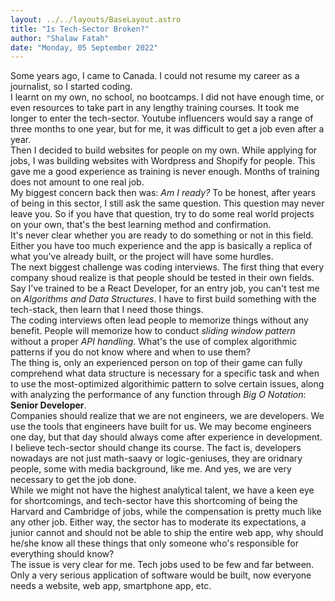 ```yaml
---
layout: ../../layouts/BaseLayout.astro
title: "Is Tech-Sector Broken?"
author: "Shalaw Fatah"
date: "Monday, 05 September 2022"
---
```

Some years ago, I came to Canada. I could not resume my career as a journalist, so I started coding.<br>
I learnt on my own, no school, no bootcamps. I did not have enough time, or even resources to take part in any lengthy training courses. It took me longer to enter the tech-sector. Youtube influencers would say a range of three months to one year, but for me, it was difficult to get a job even after a year.<br>
Then I decided to build websites for people on my own. While applying for jobs, I was building websites with Wordpress and Shopify for people. This gave me a good experience as training is never enough. Months of training does not amount to one real job. <br>
My biggest concern back then was: *Am I ready?* To be honest, after years of being in this sector, I still ask the same question. This question may never leave you. So if you have that question, try to do some real world projects on your own, that's the best learning method and confirmation. <br>
It's never clear whether you are ready to do something or not in this field. Either you have too much experience and the app is basically a replica of what you've already built, or the project will have some hurdles.<br>
The next biggest challenge was coding interviews. The first thing that every company shoud realize is that people should be tested in their own fields. Say I've trained to be a React Developer, for an entry job, you can't test me on *Algorithms and Data Structures*. I have to first build something with the tech-stack, then learn that I need those things. <br>
The coding interviews often lead people to memorize things without any benefit. People will memorize how to conduct *sliding window pattern* without a proper *API handling*. What's the use of complex algorithmic patterns if you do not know where and when to use them? <br>
The thing is, only an experienced person on top of their game can fully comprehend what data structure is necessary for a specific task and when to use the most-optimized algorithimic pattern to solve certain issues, along with analyzing the performance of any function through *Big O Notation*: **Senior Developer**. <br>
Companies should realize that we are not engineers, we are developers. We use the tools that engineers have built for us. We may become engineers one day, but that day should always come after experience in development. <br>
I believe tech-sector should change its course. The fact is, developers nowadays are not just math-saavy or logic-geniuses, they are oridnary people, some with media background, like me. And yes, we are very necessary to get the job done. <br>
While we might not have the highest analytical talent, we have a keen eye for shortcomings, and tech-sector have this shortcoming of being the Harvard and Cambridge of jobs, while the compensation is pretty much like any other job. Either way, the sector has to moderate its expectations, a junior cannot and should not be able to ship the entire web app, why should he/she know all these things that only someone who's responsible for everything should know? <br>
The issue is very clear for me. Tech jobs used to be few and far between. Only a very serious application of software would be built, now everyone needs a website, web app, smartphone app, etc. 
